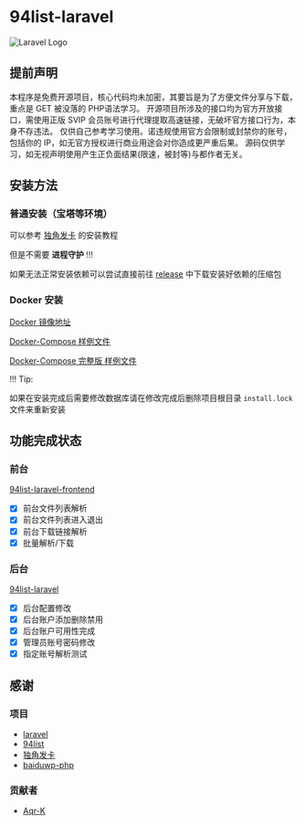 # 94list-laravel

![Laravel Logo](https://raw.githubusercontent.com/laravel/art/master/logo-lockup/5%20SVG/2%20CMYK/1%20Full%20Color/laravel-logolockup-cmyk-red.svg)

## 提前声明

本程序是免费开源项目，核心代码均未加密，其要旨是为了方便文件分享与下载，重点是 GET 被没落的 PHP语法学习。
开源项目所涉及的接口均为官方开放接口，需使用正版 SVIP 会员账号进行代理提取高速链接，无破坏官方接口行为，本身不存违法。
仅供自己参考学习使用。诺违规使用官方会限制或封禁你的账号，包括你的 IP，如无官方授权进行商业用途会对你造成更严重后果。
源码仅供学习，如无视声明使用产生正负面结果(限速，被封等)与都作者无关。

## 安装方法

### 普通安装（宝塔等环境）

可以参考 [独角发卡](https://github.com/assimon/dujiaoka/wiki) 的安装教程

但是不需要 **进程守护** !!!

如果无法正常安装依赖可以尝试直接前往 [release](https://github.com/huankong233/94list-laravel/releases) 中下载安装好依赖的压缩包

### Docker 安装

[Docker 镜像地址](https://hub.docker.com/r/huankong233/94list-laravel)

[Docker-Compose 样例文件](./docker-compose.yaml)

[Docker-Compose 完整版 样例文件](./docker-compose-full.yaml)

!!! Tip:

如果在安装完成后需要修改数据库请在修改完成后删除项目根目录 `install.lock` 文件来重新安装

## 功能完成状态

### 前台

[94list-laravel-frontend](https://github.com/huankong233/94list-laravel-frontend)

- [x] 前台文件列表解析
- [x] 前台文件列表进入退出
- [x] 前台下载链接解析
- [x] 批量解析/下载

### 后台

[94list-laravel](https://github.com/huankong233/94list-laravel)

- [x] 后台配置修改
- [x] 后台账户添加删除禁用
- [x] 后台账户可用性完成
- [x] 管理员账号密码修改
- [x] 指定账号解析测试

## 感谢

### 项目

- [laravel](https://laravel.com)
- [94list](https://github.com/codehub666/94list)
- [独角发卡](https://github.com/assimon/dujiaoka)
- [baiduwp-php](https://github.com/yuantuo666/baiduwp-php)

### 贡献者

- [Aqr-K](https://github.com/Aqr-K)
